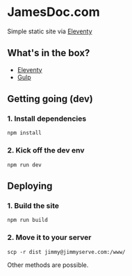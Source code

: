# JamesDoc.com

Simple static site via [Eleventy](https://www.11ty.io)

## What's in the box?

- [Eleventy](https://www.11ty.io)
- [Gulp](https://www.gulpjs.com)

## Getting going (dev)

### 1. Install dependencies

`npm install`

### 2. Kick off the dev env

`npm run dev`

## Deploying

### 1. Build the site

`npm run build`

### 2. Move it to your server

`scp -r dist jimmy@jimmyserve.com:/www/`

Other methods are possible.
